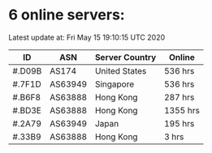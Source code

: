 # 6 online servers:

Latest update at: Fri May 15 19:10:15 UTC 2020

| ID | ASN | Server Country | Online |
| -- | --- | -------------- | ------ |
| #.D09B | AS174 | United States | 536 hrs |
| #.7F1D | AS63949 | Singapore | 536 hrs |
| #.B6F8 | AS63888 | Hong Kong | 287 hrs |
| #.BD3E | AS63888 | Hong Kong | 1355 hrs |
| #.2A79 | AS63949 | Japan | 195 hrs |
| #.33B9 | AS63888 | Hong Kong | 3 hrs |

